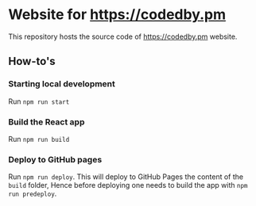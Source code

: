 # Website for https://codedby.pm
This repository hosts the source code of https://codedby.pm website.

## How-to's 

### Starting local development 
Run `npm run start`

### Build the React app
Run `npm run build `

### Deploy to GitHub pages 
Run `npm run deploy`. This will deploy to GitHub Pages the content of the `build` folder, Hence before deploying one needs to build the app with `npm run predeploy`.

